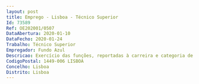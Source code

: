 ```yaml
--- 
layout: post
title: Emprego - Lisboa - Técnico Superior
Id: 73589
Ref: OE202001/0507
DataAbertura: 2020-01-10
DataFecho: 2020-01-24
Trabalho: Técnico Superior
Empregador: Fundo Azul
Descricao: Exercício das funções, reportadas à carreira e categoria de técnico superior, no âmbito da colaboração na gestão do mecanismo de financiamento destinado ao setor do mar, designado por Fundo Azul, criado pelo Decreto Lei n.º 16 2016, de 9 de março, na sua versão atualizada, nomeadamente a)	Acompanhamento da execução do Fundo Azul  apoio logístico, administrativo e financeiro b)	Criação de editais c)	Análise de admissibilidade de candidaturas  compilar e manter atualizada informação financeira ao nível dos editais e do Fundo d)	Análise de Pedidos de Pagamento e)	Elaborar os Relatórios Financeiros de acompanhamento e relatórios físicos do Fundo f)	Elaboração de relatórios de atividade e relatórios de gestão do Fundo g)	Organização de Arquivo.
CodigoPostal: 1449-006 LISBOA
Concelho: Lisboa
Distrito: Lisboa
--- 
```

